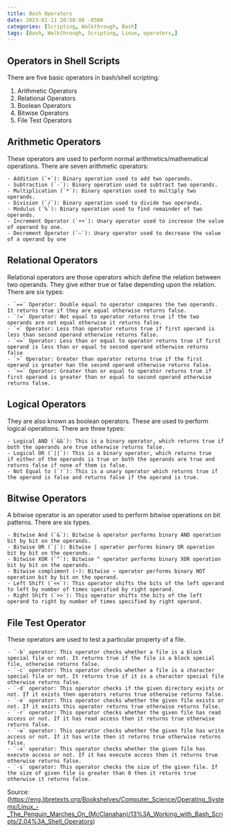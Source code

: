 ```yaml
---
title: Bash Operators
date: 2023-01-11 20:58:00 -0500
categories: [Scripting, Walkthrough, Bash]
tags: [Bash, Walkthrough, Scripting, Linux, operators,]
---
```


## Operators in Shell Scripts

There are five basic operators in bash/shell scripting:

1. Arithmetic Operators
2. Relational Operators
3. Boolean Operators
4. Bitwise Operators
5. File Test Operators

## Arithmetic Operators

These operators are used to perform normal arithmetics/mathematical operations. There are seven arithmetic operators:

    - Addition (`+`): Binary operation used to add two operands.
    - Subtraction (`-`): Binary operation used to subtract two operands.
    - Multiplication (`*`): Binary operation used to multiply two operands.
    - Division (`/`): Binary operation used to divide two operands.
    - Modulus (`%`): Binary operation used to find remainder of two operands.
    - Increment Operator (`++`): Unary operator used to increase the value of operand by one.
    - Decrement Operator (`–`): Unary operator used to decrease the value of a operand by one

## Relational Operators

Relational operators are those operators which define the relation between two operands. They give either true or false depending upon the relation. There are six types:

    - `==` Operator: Double equal to operator compares the two operands. It returns true if they are equal otherwise returns false.
    - `!=` Operator: Not equal to operator returns true if the two operands are not equal otherwise it returns false.
    - `<` Operator: Less than operator returns true if first operand is less than second operand otherwise returns false.
    - `<=` Operator: Less than or equal to operator returns true if first operand is less than or equal to second operand otherwise returns false
    - `>` Operator: Greater than operator returns true if the first operand is greater han the second operand otherwise returns false.
    - `>=` Operator: Greater than or equal to operator returns true if first operand is greater than or equal to second operand otherwise returns false.

## Logical Operators

They are also known as boolean operators. These are used to perform logical operations. There are three types:

    - Logical AND (`&&`): This is a binary operator, which returns true if both the operands are true otherwise returns false.
    - Logical OR (`||`): This is a binary operator, which returns true if either of the operands is true or both the operands are true and returns false if none of them is false.
    - Not Equal to (`!`): This is a unary operator which returns true if the operand is false and returns false if the operand is true.

## Bitwise Operators
    
A bitwise operator is an operator used to perform bitwise operations on bit patterns. There are six types.

    - Bitwise And (`&`): Bitwise & operator performs binary AND operation bit by bit on the operands.
    - Bitwise OR (`|`): Bitwise | operator performs binary OR operation bit by bit on the operands.
    - Bitwise XOR (`^`): Bitwise ^ operator performs binary XOR operation bit by bit on the operands.
    - Bitwise compliment (~): Bitwise ~ operator performs binary NOT operation bit by bit on the operand.
    - Left Shift (`<<`): This operator shifts the bits of the left operand to left by number of times specified by right operand.
    - Right Shift (`>>`): This operator shifts the bits of the left operand to right by number of times specified by right operand.

## File Test Operator

These operators are used to test a particular property of a file.

    - `-b` operator: This operator checks whether a file is a block special file or not. It returns true if the file is a block special file, otherwise returns false.
    - `-c` operator: This operator checks whether a file is a character special file or not. It returns true if it is a character special file otherwise returns false.
    - `-d` operator: This operator checks if the given directory exists or not. If it exists then operators returns true otherwise returns false.
    - `-e` operator: This operator checks whether the given file exists or not. If it exists this operator returns true otherwise returns false.
    - `-r` operator: This operator checks whether the given file has read access or not. If it has read access then it returns true otherwise returns false.
    - `-w` operator: This operator checks whether the given file has write access or not. If it has write then it returns true otherwise returns false.
    - `-x` operator: This operator checks whether the given file has execute access or not. If it has execute access then it returns true otherwise returns false.
    - `-s` operator: This operator checks the size of the given file. If the size of given file is greater than 0 then it returns true otherwise it returns false.

Source: (<https://eng.libretexts.org/Bookshelves/Computer_Science/Operating_Systems/Linux_-_The_Penguin_Marches_On_(McClanahan)/13%3A_Working_with_Bash_Scripts/2.04%3A_Shell_Operators>)